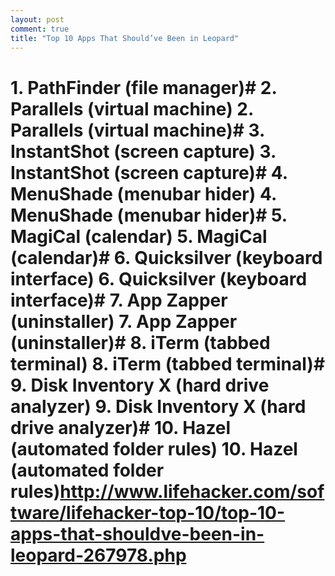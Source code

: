 ```yaml
---
layout: post
comment: true
title: "Top 10 Apps That Should’ve Been in Leopard"
---
```

# 1. PathFinder (file manager)# 2. Parallels (virtual machine) 2. Parallels (virtual machine)# 3. InstantShot (screen capture) 3. InstantShot (screen capture)# 4. MenuShade (menubar hider) 4. MenuShade (menubar hider)# 5. MagiCal (calendar) 5. MagiCal (calendar)# 6. Quicksilver (keyboard interface) 6. Quicksilver (keyboard interface)# 7. App Zapper (uninstaller) 7. App Zapper (uninstaller)# 8. iTerm (tabbed terminal) 8. iTerm (tabbed terminal)# 9. Disk Inventory X (hard drive analyzer) 9. Disk Inventory X (hard drive analyzer)# 10. Hazel (automated folder rules) 10. Hazel (automated folder rules)<a href="http://www.lifehacker.com/software/lifehacker-top-10/top-10-apps-that-shouldve-been-in-leopard-267978.php">http://www.lifehacker.com/software/lifehacker-top-10/top-10-apps-that-shouldve-been-in-leopard-267978.php</a>
